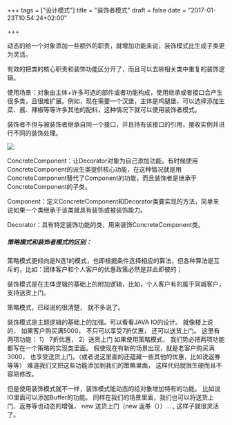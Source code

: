 +++
tags = ["设计模式"]
title = "装饰者模式"
draft = false
date = "2017-01-23T10:54:24+02:00"

+++


动态的给一个对象添加一些额外的职责，就增加功能来说，装饰模式比生成子类更为灵活。


有效的把类的核心职责和装饰功能区分开了，而且可以去除相关类中重复的装饰逻辑。

使用场景：对象由主体+许多可选的部件或者功能构成，使用继承或者接口会产生很多类，且很难扩展。例如，现在需要一个汉堡，主体是鸡腿堡，可以选择添加生菜、酱、辣椒等等许多其他的配料，这种情况下就可以使用装饰者模式。



装饰者不但与被装饰者继承自同一个接口，并且持有该接口的引用，接收实例并进行不同的装饰处理。



![](http://i.imgur.com/gd8RfDL.gif)




ConcreteComponent：让Decorator对象为自己添加功能。有时候使用ConcreteComponent的派生类提供核心功能，在这种情况就是用ConcreteComponent替代了Component的功能，而且装饰者是继承于ConcreteComponent的子类。

Component：定义ConcreteComponent和Decorator类要实现的方法，简单来说如果一个类继承于该类就具有装饰或被装饰能力。 

Decorator：具有特定装饰功能的类，用来装饰ConcreteComponent类。



##### 策略模式和装饰者模式的区别：

策略模式更倾向是N选1的模式，也即根据条件选择相应的算法，但各种算法是互斥的，比如：团体客户和个人客户的优惠政策必然是非此即彼的； 

装饰模式是在主体逻辑的基础上的附加逻辑，比如，个人客户有的属于同城客户，支持送货上门。

策略模式，已经说的很清楚， 就不多说了。

装饰模式是主题逻辑的基础上的加强。可以看看JAVA IO的设计。
就像楼上说的， 如果客户购买满5000， 不只可以享受7折优惠， 还可以送货上门。
这里有两项功能： 1） 7折优惠， 2）送货上门
如果使用策略模式， 我们势必把两项功能都写在一个策略的实现类里面。
假使现在有新的场景出现，就是老客户购买满3000， 也享受送货上门。（或者说这里面的还蕴藏一些其他的优惠，比如说返券等等）
难道我们又把这些功能添加到我们的策略里面， 这样代码就很生硬而且不容易修改。

但是使用装饰模式就不一样，装饰模式能动态的给对象增加特有的功能。 比如说IO里面可以添加Buffer的功能。 同样在我们的场景里面，我们也可以将送货上门、返券等也动态的增强， new 送货上门（new 返券（））...., 这样子就很灵活了。
